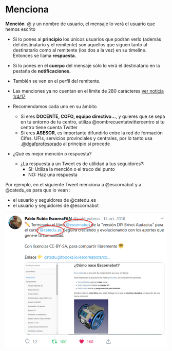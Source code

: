 
# Menciona

**Mención**  @ y un nombre de usuario, el mensaje lo verá el usuario que hemos escrito

- Si lo pones al **principio** los únicos usuarios que podrán verlo (además del destinatario y el remitente) son aquellos que siguen tanto al destinatario como al remitente (los dos a la vez) en su timeline. Entonces se llama **respuesta.**
- Si lo pones en el **cuerpo** del mensaje sólo lo verá el destinatario en la pestaña de **notificaciones.**
- También se ven en el perfil del remitente.
- Las menciones ya no cuentan en el límite de 280 carácteres [ver noticia 1/4/17](https://blog.twitter.com/2017/now-on-twitter-140-characters-for-your-replies)
- Recomendamos cada uno en su ámbito
    - Si eres **DOCENTE, COFO, equipo directivo...**, y quieres que se sepa en tu entorno de tu centro, utiliza @nombrecuentatwittercentro si tu centro tiene cuenta Twitter
    - Si eres **ASESOR**, es importante difundirlo entre la red de formación Cifes. UFIs, servicios provinciales y centrales, por lo tanto usa [.@dgafprofesorado](mailto:.@dgafprofesorado) al principio si procede
    
- ¿Qué es mejor mención o respuesta?
    - ¿La respuesta a un Tweet es de utilidad a tus seguidores?:
        - SI: Utiliza la mención o el truco del punto
        - NO: Haz una respuesta

Por ejemplo, en el siguiente Tweet menciona a @escornabot y a @catedu_es para que lo vean :
* el usuario y seguidores de @catedu_es
* el usuario y seguidores de @escornabot

![](https://raw.githubusercontent.com/catedu/soportes-informaticos-profesorado/master/assets/escornabot.png)

